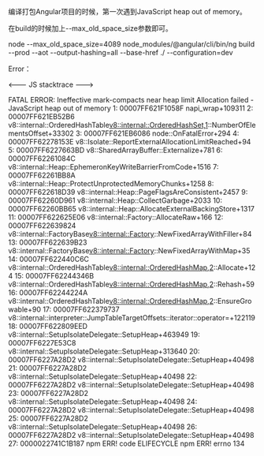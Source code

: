 编译打包Angular项目的时候，第一次遇到JavaScript heap out of memory。

在build的时候加上--max_old_space_size参数即可。

node --max_old_space_size=4089 node_modules/@angular/cli/bin/ng build --prod --aot --output-hashing=all --base-href ./ --configuration=dev

Error：

<--- JS stacktrace --->

FATAL ERROR: Ineffective mark-compacts near heap limit Allocation failed - JavaScript heap out of memory
 1: 00007FF621F1058F napi_wrap+109311
 2: 00007FF621EB52B6 v8::internal::OrderedHashTable<v8::internal::OrderedHashSet,1>::NumberOfElementsOffset+33302
 3: 00007FF621EB6086 node::OnFatalError+294
 4: 00007FF62278153E v8::Isolate::ReportExternalAllocationLimitReached+94
 5: 00007FF6227663BD v8::SharedArrayBuffer::Externalize+781
 6: 00007FF62261084C v8::internal::Heap::EphemeronKeyWriteBarrierFromCode+1516
 7: 00007FF62261BB8A v8::internal::Heap::ProtectUnprotectedMemoryChunks+1258
 8: 00007FF622618D39 v8::internal::Heap::PageFlagsAreConsistent+2457
 9: 00007FF62260D961 v8::internal::Heap::CollectGarbage+2033
10: 00007FF62260BB65 v8::internal::Heap::AllocateExternalBackingStore+1317
11: 00007FF622625E06 v8::internal::Factory::AllocateRaw+166
12: 00007FF622639824 v8::internal::FactoryBase<v8::internal::Factory>::NewFixedArrayWithFiller+84
13: 00007FF622639B23 v8::internal::FactoryBase<v8::internal::Factory>::NewFixedArrayWithMap+35
14: 00007FF622440C6C v8::internal::OrderedHashTable<v8::internal::OrderedHashMap,2>::Allocate+124
15: 00007FF62244346B v8::internal::OrderedHashTable<v8::internal::OrderedHashMap,2>::Rehash+59
16: 00007FF62244224A v8::internal::OrderedHashTable<v8::internal::OrderedHashMap,2>::EnsureGrowable+90
17: 00007FF622379737 v8::internal::interpreter::JumpTableTargetOffsets::iterator::operator=+122119
18: 00007FF622809EED v8::internal::SetupIsolateDelegate::SetupHeap+463949
19: 00007FF6227E53C8 v8::internal::SetupIsolateDelegate::SetupHeap+313640
20: 00007FF6227A28D2 v8::internal::SetupIsolateDelegate::SetupHeap+40498
21: 00007FF6227A28D2 v8::internal::SetupIsolateDelegate::SetupHeap+40498
22: 00007FF6227A28D2 v8::internal::SetupIsolateDelegate::SetupHeap+40498
23: 00007FF6227A28D2 v8::internal::SetupIsolateDelegate::SetupHeap+40498
24: 00007FF6227A28D2 v8::internal::SetupIsolateDelegate::SetupHeap+40498
25: 00007FF6227A28D2 v8::internal::SetupIsolateDelegate::SetupHeap+40498
26: 00007FF6227A28D2 v8::internal::SetupIsolateDelegate::SetupHeap+40498
27: 0000022741C1B187
npm ERR! code ELIFECYCLE
npm ERR! errno 134
